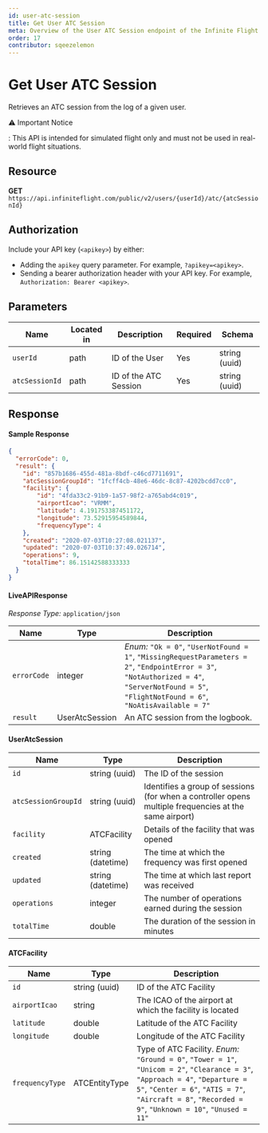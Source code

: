 ```yaml
---
id: user-atc-session
title: Get User ATC Session
meta: Overview of the User ATC Session endpoint of the Infinite Flight Live API
order: 17
contributor: sqeezelemon
---
```


# Get User ATC Session

Retrieves an ATC session from the log of a given user.

⚠️ Important Notice

: This API is intended for simulated flight only and must not be used in real-world flight situations.

## Resource

**GET** `https://api.infiniteflight.com/public/v2/users/{userId}/atc/{atcSessionId}`

## Authorization

Include your API key (`<apikey>`) by either:

- Adding the `apikey` query parameter. For example, `?apikey=<apikey>`.
- Sending a bearer authorization header with your API key. For example, `Authorization: Bearer <apikey>`.

## Parameters

| Name     | Located in | Description    | Required | Schema        |
| -------- | ---------- | -------------- | -------- | ------------- |
| `userId` | path       | ID of the User | Yes      | string (uuid) |
| `atcSessionId` | path | ID of the ATC Session | Yes | string (uuid) |

## Response

#### Sample Response

```json
{
  "errorCode": 0,
  "result": {
    "id": "857b1686-455d-481a-8bdf-c46cd7711691",
    "atcSessionGroupId": "1fcff4cb-48e6-46dc-8c87-4202bcdd7cc0",
    "facility": {
        "id": "4fda33c2-91b9-1a57-98f2-a765abd4c019",
        "airportIcao": "VRMM",
        "latitude": 4.191753387451172,
        "longitude": 73.52915954589844,
        "frequencyType": 4
    },
    "created": "2020-07-03T10:27:08.021137",
    "updated": "2020-07-03T10:37:49.026714",
    "operations": 9,
    "totalTime": 86.15142588333333
  }
}
```

#### LiveAPIResponse

*Response Type:* `application/json`

| Name | Type | Description |
| -- | -- | -- |
| `errorCode` | integer | _Enum:_ `"Ok = 0"`, `"UserNotFound = 1"`, `"MissingRequestParameters = 2"`, `"EndpointError = 3"`, `"NotAuthorized = 4"`, `"ServerNotFound = 5"`, `"FlightNotFound = 6"`, `"NoAtisAvailable = 7"` |
| `result` | UserAtcSession | An ATC session from the logbook. |

#### UserAtcSession

| Name | Type | Description |
| -- | -- | -- |
| `id` | string (uuid) | The ID of the session |
| `atcSessionGroupId` | string (uuid) | Identifies a group of sessions (for when a controller opens multiple frequencies at the same airport) |
| `facility` | ATCFacility | Details of the facility that was opened |
| `created` | string (datetime) | The time at which the frequency was first opened |
| `updated` | string (datetime) | The time at which last report was received |
| `operations` | integer | The number of operations earned during the session |
| `totalTime` | double | The duration of the session in minutes |

#### ATCFacility

| Name | Type | Description |
| -- | -- | -- |
| `id` | string (uuid) | ID of the ATC Facility |
| `airportIcao` | string | The ICAO of the airport at which the facility is located |
| `latitude` | double | Latitude of the ATC Facility |
| `longitude` | double | Longitude of the ATC Facility |
| `frequencyType` | ATCEntityType | Type of ATC Facility. _Enum:_ `"Ground = 0"`, `"Tower = 1"`, `"Unicom = 2"`, `"Clearance = 3"`, `"Approach = 4"`, `"Departure = 5"`, `"Center = 6"`, `"ATIS = 7"`, `"Aircraft = 8"`, `"Recorded = 9"`, `"Unknown = 10"`, `"Unused = 11"` |